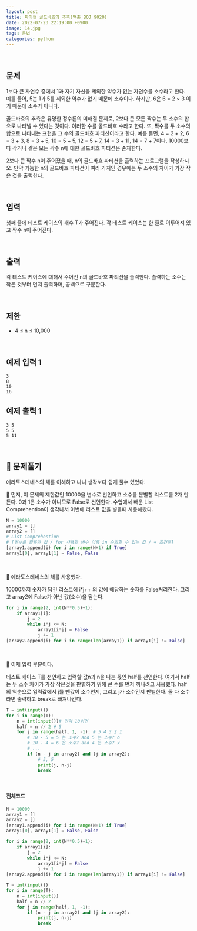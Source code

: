 ```yaml
---
layout: post
title: 파이썬 골드바흐의 추측(백준 BOJ 9020)
date: 2022-07-23 22:19:00 +0900
image: 14.jpg
tags: 문법
categories: python
---
```


<br>

## 문제

1보다 큰 자연수 중에서  1과 자기 자신을 제외한 약수가 없는 자연수를 소수라고 한다. 예를 들어, 5는 1과 5를 제외한 약수가 없기 때문에 소수이다. 하지만, 6은 6 = 2 × 3 이기 때문에 소수가 아니다.

골드바흐의 추측은 유명한 정수론의 미해결 문제로, 2보다 큰 모든 짝수는 두 소수의 합으로 나타낼 수 있다는 것이다. 이러한 수를 골드바흐 수라고 한다. 또, 짝수를 두 소수의 합으로 나타내는 표현을 그 수의 골드바흐 파티션이라고 한다. 예를 들면, 4 = 2 + 2, 6 = 3 + 3, 8 = 3 + 5, 10 = 5 + 5, 12 = 5 + 7, 14 = 3 + 11, 14 = 7 + 7이다. 10000보다 작거나 같은 모든 짝수 n에 대한 골드바흐 파티션은 존재한다.

2보다 큰 짝수 n이 주어졌을 때, n의 골드바흐 파티션을 출력하는 프로그램을 작성하시오. 만약 가능한 n의 골드바흐 파티션이 여러 가지인 경우에는 두 소수의 차이가 가장 작은 것을 출력한다.

<br>

## 입력

첫째 줄에 테스트 케이스의 개수 T가 주어진다. 각 테스트 케이스는 한 줄로 이루어져 있고 짝수 n이 주어진다.

<br>

## 출력

각 테스트 케이스에 대해서 주어진 n의 골드바흐 파티션을 출력한다. 출력하는 소수는 작은 것부터 먼저 출력하며, 공백으로 구분한다.

<br>

## 제한

- 4 ≤ n ≤ 10,000

<br>

## 예제 입력 1

```
3
8
10
16
```

## 예제 출력 1

```
3 5
5 5
5 11
```

<br>

## 📝 문제풀기

에라토스테네스의 체를 이해하고 나니 생각보다 쉽게 풀수 있었다.

📌 먼저, 이 문제의 제한값인 10000을 변수로 선언하고 소수를 분별할 리스트를 2개 만든다. 0과 1은 소수가 아니므로 False로 선언한다. 수업에서 배운 List Comprehention이 생각나서 이번에 리스트 값을 넣을때 사용해봤다.

``` python
N = 10000
array1 = []
array2 = []
# List Comprehention
# [변수를 활용한 값 / for 사용할 변수 이름 in 순회할 수 있는 값 / + 조건문]
[array1.append(i) for i in range(N+1) if True]
array1[0], array1[1] = False, False
```

<br>

📌 에라토스테네스의 체를 사용했다.

10000까지 숫자가 담긴 리스트에 i*j++ 의 값에 해당하는 숫자를 False처리한다. 그리고 array2에 False가 아닌 값(소수)을 담는다.

``` python
for i in range(2, int(N**0.5)+1):
    if array1[i]:
        j = 2
        while i*j <= N:
            array1[i*j] = False
            j += 1
[array2.append(i) for i in range(len(array1)) if array1[i] != False]
```

<br>

📌 이제 입력 부분이다.

테스트 케이스 T를 선언하고 입력할 값n과 n을 나눈 몫인 half를 선언한다. 여기서 half는 두 소수 차이가 가장 작은것을 판별하기 위해 큰 수를 먼저 꺼내려고 사용했다. half의 역순으로 입력값에서 j를 뺀값이 소수인지, 그리고 j가 소수인지 판별한다. 둘 다 소수라면 출력하고 break로 빠져나간다.

``` python
T = int(input())
for i in range(T):
    n = int(input())# 만약 10이면
    half = n // 2 # 5
    for j in range(half, 1, -1): # 5 4 3 2 1
      	# 10 - 5 = 5 는 소수? and 5 는 소수? o
        # 10 - 4 = 6 은 소수? and 4 는 소수? x
        # ... 
        if (n - j in array2) and (j in array2):
          	# 5, 5
            print(j, n-j)
            break
```

<br>

#### 전체코드

``` python
N = 10000
array1 = []
array2 = []
[array1.append(i) for i in range(N+1) if True]
array1[0], array1[1] = False, False

for i in range(2, int(N**0.5)+1):
    if array1[i]:
        j = 2
        while i*j <= N:
            array1[i*j] = False
            j += 1
[array2.append(i) for i in range(len(array1)) if array1[i] != False]

T = int(input())
for i in range(T):
    n = int(input())
    half = n // 2
    for j in range(half, 1, -1):
        if (n - j in array2) and (j in array2):
            print(j, n-j)
            break
```


